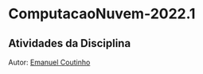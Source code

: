 # ComputacaoNuvem-2022.1

## Atividades da Disciplina

Autor: [Emanuel Coutinho](https://github.com/emanuelcoutinho)
